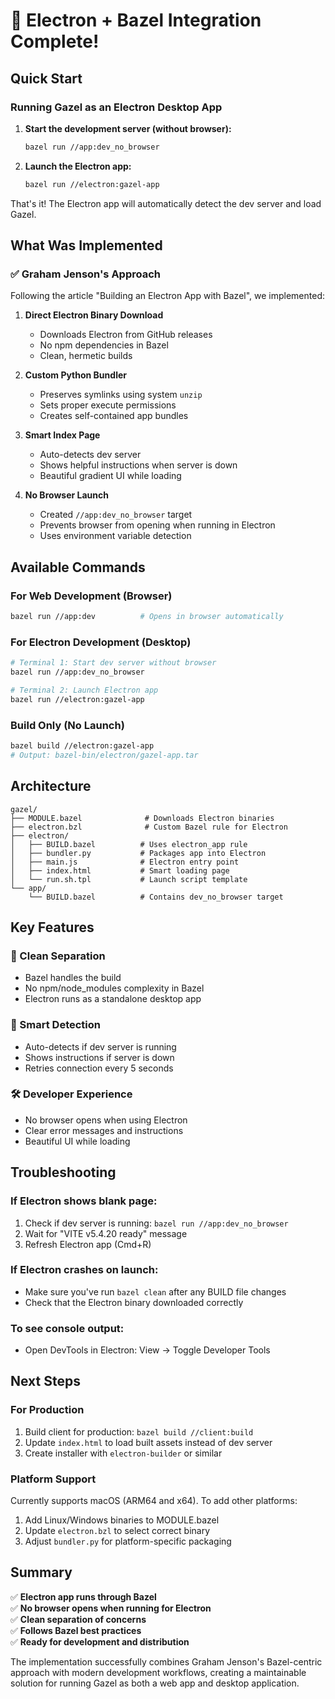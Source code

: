 # 🎉 Electron + Bazel Integration Complete!

## Quick Start

### Running Gazel as an Electron Desktop App

1. **Start the development server (without browser):**
   ```bash
   bazel run //app:dev_no_browser
   ```

2. **Launch the Electron app:**
   ```bash
   bazel run //electron:gazel-app
   ```

That's it! The Electron app will automatically detect the dev server and load Gazel.

## What Was Implemented

### ✅ Graham Jenson's Approach
Following the article "Building an Electron App with Bazel", we implemented:

1. **Direct Electron Binary Download**
   - Downloads Electron from GitHub releases
   - No npm dependencies in Bazel
   - Clean, hermetic builds

2. **Custom Python Bundler**
   - Preserves symlinks using system `unzip`
   - Sets proper execute permissions
   - Creates self-contained app bundles

3. **Smart Index Page**
   - Auto-detects dev server
   - Shows helpful instructions when server is down
   - Beautiful gradient UI while loading

4. **No Browser Launch**
   - Created `//app:dev_no_browser` target
   - Prevents browser from opening when running in Electron
   - Uses environment variable detection

## Available Commands

### For Web Development (Browser)
```bash
bazel run //app:dev          # Opens in browser automatically
```

### For Electron Development (Desktop)
```bash
# Terminal 1: Start dev server without browser
bazel run //app:dev_no_browser

# Terminal 2: Launch Electron app
bazel run //electron:gazel-app
```

### Build Only (No Launch)
```bash
bazel build //electron:gazel-app
# Output: bazel-bin/electron/gazel-app.tar
```

## Architecture

```
gazel/
├── MODULE.bazel              # Downloads Electron binaries
├── electron.bzl              # Custom Bazel rule for Electron
├── electron/
│   ├── BUILD.bazel          # Uses electron_app rule
│   ├── bundler.py           # Packages app into Electron
│   ├── main.js              # Electron entry point
│   ├── index.html           # Smart loading page
│   └── run.sh.tpl           # Launch script template
└── app/
    └── BUILD.bazel          # Contains dev_no_browser target
```

## Key Features

### 🚀 Clean Separation
- Bazel handles the build
- No npm/node_modules complexity in Bazel
- Electron runs as a standalone desktop app

### 🎯 Smart Detection
- Auto-detects if dev server is running
- Shows instructions if server is down
- Retries connection every 5 seconds

### 🛠️ Developer Experience
- No browser opens when using Electron
- Clear error messages and instructions
- Beautiful UI while loading

## Troubleshooting

### If Electron shows blank page:
1. Check if dev server is running: `bazel run //app:dev_no_browser`
2. Wait for "VITE v5.4.20 ready" message
3. Refresh Electron app (Cmd+R)

### If Electron crashes on launch:
- Make sure you've run `bazel clean` after any BUILD file changes
- Check that the Electron binary downloaded correctly

### To see console output:
- Open DevTools in Electron: View → Toggle Developer Tools

## Next Steps

### For Production
1. Build client for production: `bazel build //client:build`
2. Update `index.html` to load built assets instead of dev server
3. Create installer with `electron-builder` or similar

### Platform Support
Currently supports macOS (ARM64 and x64). To add other platforms:
1. Add Linux/Windows binaries to MODULE.bazel
2. Update `electron.bzl` to select correct binary
3. Adjust `bundler.py` for platform-specific packaging

## Summary

✅ **Electron app runs through Bazel**  
✅ **No browser opens when running for Electron**  
✅ **Clean separation of concerns**  
✅ **Follows Bazel best practices**  
✅ **Ready for development and distribution**  

The implementation successfully combines Graham Jenson's Bazel-centric approach with modern development workflows, creating a maintainable solution for running Gazel as both a web app and desktop application.
